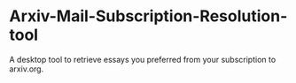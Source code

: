# Arxiv-Mail-Subscription-Resolution-tool
A desktop tool to retrieve essays you preferred from your subscription to arxiv.org.
